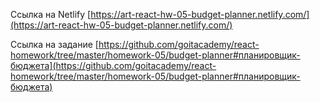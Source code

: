 Ссылка на Netlify
[https://art-react-hw-05-budget-planner.netlify.com/](https://art-react-hw-05-budget-planner.netlify.com/)

Ссылка на задание
[https://github.com/goitacademy/react-homework/tree/master/homework-05/budget-planner#планировщик-бюджета](https://github.com/goitacademy/react-homework/tree/master/homework-05/budget-planner#планировщик-бюджета)
